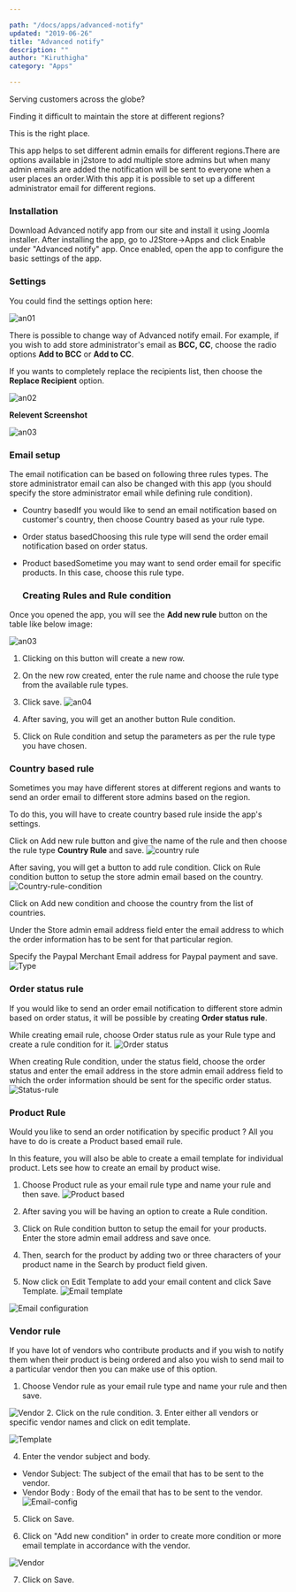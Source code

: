 ```yaml
---

path: "/docs/apps/advanced-notify"
updated: "2019-06-26"
title: "Advanced notify"
description: ""
author: "Kiruthigha"
category: "Apps"

---
```


Serving customers across the globe?

Finding it difficult to maintain the store at different regions?

This is the right place.

This app helps to set different admin emails for different regions.There are options available in j2store to add multiple store admins but when many admin emails are added the notification will be sent to everyone when a user places an order.With this app it is possible to set up a different administrator email for different regions.

### Installation

Download Advanced notify app from our site and install it using Joomla installer.
After installing the app, go to J2Store->Apps and click Enable under "Advanced notify" app.
Once enabled, open the app to configure the basic settings of the app.


### Settings

You could find the settings option here:

![an01](https://raw.githubusercontent.com/j2store/doc-images/master/apps/Advanced_notify/adv-notify-01.png)

There is possible to change way of Advanced notify email. For example, if you wish to add store administrator's email as **BCC, CC**, choose the radio options **Add to BCC** or **Add to CC**.

If you wants to completely replace the recipients list, then choose the **Replace Recipient** option.

![an02](https://raw.githubusercontent.com/j2store/doc-images/master/apps/Advanced_notify/adv-notify-02.png)


**Relevent Screenshot**

![an03](https://raw.githubusercontent.com/j2store/doc-images/master/apps/Advanced_notify/adv-notify-03.png)

	

### Email setup

The email notification can be based on following three rules types. The store administrator email can also be changed with this app (you should specify the store administrator email while defining rule condition).

* Country basedIf you would like to send an email notification based on customer's country, then choose Country based as your rule type.
* Order status basedChoosing this rule type will send the order email notification based on order status.
* Product basedSometime you may want to send order email for specific products. In this case, choose this rule type.

 
  ### Creating Rules and Rule condition

Once you opened the app, you will see the **Add new rule** button on the table like below image:

![an03](https://raw.githubusercontent.com/j2store/doc-images/master/apps/Advanced_notify/adv-notify-03.png)

1. Clicking on this button will create a new row.
2. On the new row created, enter the rule name and choose the rule type from the available rule types.
3. Click save.
![an04](https://raw.githubusercontent.com/j2store/doc-images/master/apps/Advanced_notify/adv-notify-04.png)
4. After saving, you will get an another button Rule condition.

5. Click on Rule condition and setup the parameters as per the rule type you have chosen.

### Country based rule

Sometimes you may have different stores at different regions and wants to send an order email to different store admins based on the region.

To do this, you will have to create country based rule inside the app's settings.

Click on Add new rule button and give the name of the rule and then choose the rule type **Country Rule** and save.
![country rule](https://raw.githubusercontent.com/j2store/doc-images/master/apps/Advanced_notify/adv-notify-06.png)

After saving, you will get a button to add rule condition. Click on Rule condition button to setup the store admin email based on the country.
![Country-rule-condition](https://raw.githubusercontent.com/j2store/doc-images/master/apps/Advanced_notify/adv-notify-07.png)


Click on Add new condition and choose the country from the list of countries.

Under the Store admin email address field enter the email address to which the order information has to be sent for that particular region.

Specify the Paypal Merchant Email address for Paypal payment and save.
![Type](https://raw.githubusercontent.com/j2store/doc-images/master/apps/Advanced_notify/adv-notify-08.png)

### Order status rule

If you would like to send an order email notification to different store admin based on order status, it will be possible by creating **Order status rule**.

While creating email rule, choose Order status rule as your Rule type and create a rule condition for it.
![Order status](https://raw.githubusercontent.com/j2store/doc-images/master/apps/Advanced_notify/adv-notify-09.png)

When creating Rule condition, under the status field, choose the order status and enter the email address in the store admin email address field to which the order information should be sent for the specific order status.
![Status-rule](https://raw.githubusercontent.com/j2store/doc-images/master/apps/Advanced_notify/adv-notify-10.png)

### Product Rule

Would you like to send an order notification by specific product ? All you have to do is create a Product based email rule.

In this feature, you will also be able to create a email template for individual product. Lets see how to create an email by product wise.

1. Choose Product rule as your email rule type and name your rule and then save.
![Product based](https://raw.githubusercontent.com/j2store/doc-images/master/apps/Advanced_notify/adv-notify-11.png)

2. After saving you will be having an option to create a Rule condition.

3. Click on Rule condition button to setup the email for your products. Enter the store admin email address and save once.

4. Then, search for the product by adding two or three characters of your product name in the Search by product field given.

5. Now click on Edit Template to add your email content and click Save Template.
![Email template](https://raw.githubusercontent.com/j2store/doc-images/master/apps/Advanced_notify/adv-notify-12.png)

![Email configuration](https://raw.githubusercontent.com/j2store/doc-images/master/apps/Advanced_notify/adv-notify-13.png)

### Vendor rule

If you have lot of vendors who contribute products and if you wish to notify them when their product is being ordered and also you wish to send mail to a particular vendor then you can make use of this option.

1. Choose Vendor rule as your email rule type and name your rule and then save.

![Vendor](https://raw.githubusercontent.com/j2store/doc-images/master/apps/Advanced_notify/adv-notify-14.png)
2. Click on the rule condition.
3.  Enter either  all vendors or specific vendor names and click on edit template.

![Template](https://raw.githubusercontent.com/j2store/doc-images/master/apps/Advanced_notify/adv-notify-15.png)

4. Enter the vendor subject and body.

* Vendor Subject: The subject of the email that has to be sent to the vendor.
* Vendor Body : Body of the email that has to be sent to the vendor.
![Email-config](https://raw.githubusercontent.com/j2store/doc-images/master/apps/Advanced_notify/adv-notify-16.png)
5. Click on Save.

6. Click on "Add new condition" in order to create more condition or more email template in accordance with the vendor.

![Vendor](https://raw.githubusercontent.com/j2store/doc-images/master/apps/Advanced_notify/adv-notify-17.png)


7. Click on Save.